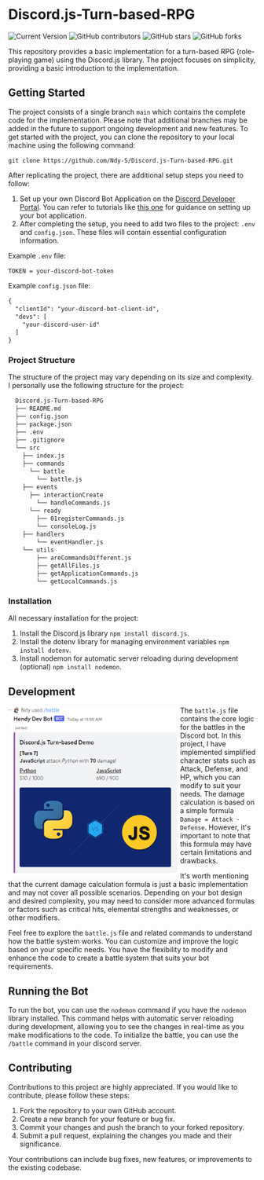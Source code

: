 # Discord.js-Turn-based-RPG

![Current Version](https://img.shields.io/badge/version-v0.1-blue)
![GitHub contributors](https://img.shields.io/github/contributors/ndy-s/Discord.js-Turn-based-RPG)
![GitHub stars](https://img.shields.io/github/stars/ndy-s/Discord.js-Turn-based-RPG?style=social)
![GitHub forks](https://img.shields.io/github/forks/ndy-s/Discord.js-Turn-based-RPG?style=social)

This repository provides a basic implementation for a turn-based RPG (role-playing game) using the Discord.js library. The project focuses on simplicity, providing a basic introduction to the implementation.

## Getting Started
The project consists of a single branch `main` which contains the complete code for the implementation. Please note that additional branches may be added in the future to support ongoing development and new features. To get started with the project, you can clone the repository to your local machine using the following command:
```
git clone https://github.com/Ndy-S/Discord.js-Turn-based-RPG.git
```

After replicating the project, there are additional setup steps you need to follow:
1. Set up your own Discord Bot Application on the <a href="https://discord.com/developers/applications">Discord Developer Portal</a>. You can refer to tutorials like <a href="https://youtu.be/qv24S2L1N0k">this one</a> for guidance on setting up your bot application.
2. After completing the setup, you need to add two files to the project: `.env` and `config.json`. These files will contain essential configuration information.

Example `.env` file:
```
TOKEN = your-discord-bot-token
```

Example `config.json` file:
```
{
  "clientId": "your-discord-bot-client-id",
  "devs": [
    "your-discord-user-id"
  ]
}
```

### Project Structure
The structure of the project may vary depending on its size and complexity. I personally use the following structure for the project:
```
  Discord.js-Turn-based-RPG
  ├── README.md
  ├── config.json
  ├── package.json
  ├── .env
  ├── .gitignore
  └── src
    ├── index.js
    ├── commands
      └── battle
        └── battle.js
    ├── events
      ├── interactionCreate
        └── handleCommands.js
      └── ready
        ├── 01registerCommands.js
        └── consoleLog.js
    ├── handlers
        └── eventHandler.js
    └── utils
        ├── areCommandsDifferent.js
        ├── getAllFiles.js
        ├── getApplicationCommands.js
        └── getLocalCommands.js
```

### Installation
All necessary installation for the project:
1. Install the Discord.js library `npm install discord.js`.
2. Install the dotenv library for managing environment variables `npm install dotenv`.
3. Install nodemon for automatic server reloading during development (optional) `npm install nodemon`.

## Development
<img align="left" src="https://github.com/Ndy-S/Discord.js-Turn-based-RPG/blob/main/bot_sample.png" alt="Bot Screenshot" width="350px"/>

The `battle.js` file contains the core logic for the battles in the Discord bot. In this project, I have implemented simplified character stats such as Attack, Defense, and HP, which you can modify to suit your needs. The damage calculation is based on a simple formula `Damage = Attack - Defense`. However, it's important to note that this formula may have certain limitations and drawbacks.

It's worth mentioning that the current damage calculation formula is just a basic implementation and may not cover all possible scenarios. Depending on your bot design and desired complexity, you may need to consider more advanced formulas or factors such as critical hits, elemental strengths and weaknesses, or other modifiers.

Feel free to explore the `battle.js` file and related commands to understand how the battle system works. You can customize and improve the logic based on your specific needs. You have the flexibility to modify and enhance the code to create a battle system that suits your bot requirements.

## Running the Bot
To run the bot, you can use the `nodemon` command if you have the `nodemon` library installed. This command helps with automatic server reloading during development, allowing you to see the changes in real-time as you make modifications to the code. To initialize the battle, you can use the `/battle` command in your discord server.

## Contributing
Contributions to this project are highly appreciated. If you would like to contribute, please follow these steps:
1. Fork the repository to your own GitHub account.
2. Create a new branch for your feature or bug fix.
3. Commit your changes and push the branch to your forked repository.
4. Submit a pull request, explaining the changes you made and their significance.


Your contributions can include bug fixes, new features, or improvements to the existing codebase. 
